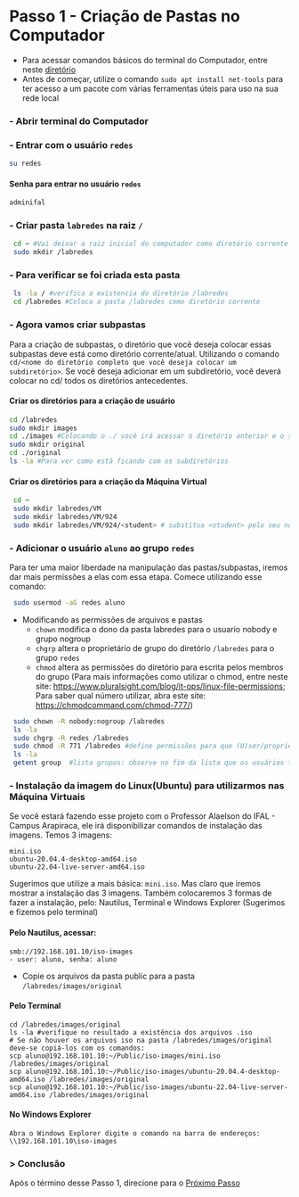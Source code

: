 # Passo 1 - Criação de Pastas no Computador
- Para acessar comandos básicos do terminal do Computador, entre neste [diretório](https://github.com/Josival/TrabalhoRedes/blob/main/Projeto/Comandos%20B%C3%A1sicos.md)
- Antes de começar, utilize o comando ``sudo apt install net-tools`` para ter acesso a um pacote com várias ferramentas úteis para uso na sua rede local

### - Abrir terminal do Computador


### - Entrar com o usuário ``redes``
```bash
su redes
```
#### Senha para entrar no usuário ``redes``
```bash
adminifal
```


### - Criar pasta ``labredes`` na raiz ``/``
```bash
 cd ~ #Vai deixar a raiz inicial do computador como diretório corrente
 sudo mkdir /labredes
```


### - Para verificar se foi criada esta pasta
```bash
 ls -la / #verifica a existencia do diretório /labredes
 cd /labredes #Coloca a pasta /labredes como diretório corrente
```


### - Agora vamos criar subpastas

Para a criação de subpastas, o diretório que você deseja colocar essas subpastas deve está como diretório corrente/atual. Utilizando o comando ``cd/<nome do diretório completo que você deseja colocar um subdiretório>``. Se você deseja adicionar em um subdiretório, você deverá colocar no cd/ todos os diretórios antecedentes.

#### Criar os diretórios para a criação de usuário
 ```bash
 cd /labredes 
 sudo mkdir images
 cd ./images #Colocando o ./ você irá acessar o diretório anterior e o subdiretório que você quer acessar atualmente. Seria o mesmo que: cd /labredes/images
 sudo mkdir original 
 cd ./original
 ls -la #Para ver como está ficando com os subdiretórios
 ```
#### Criar os diretórios para a criação da Máquina Virtual
```bash
 cd ~
 sudo mkdir labredes/VM
 sudo mkdir labredes/VM/924
 sudo mkdir labredes/VM/924/<student> # substitua <student> pelo seu nome
```


### - Adicionar o usuário ``aluno`` ao grupo ``redes``
Para ter uma maior liberdade na manipulação das pastas/subpastas, iremos dar mais permissões a elas com essa etapa. Comece utilizando esse comando: 
```bash
 sudo usermod -aG redes aluno
```
* Modificando as permissões de arquivos e pastas
   * ``chown`` modifica o dono da pasta labredes para o usuario nobody e grupo nogroup
   * ``chgrp`` altera o proprietário de grupo do diretório ``/labredes`` para o grupo ``redes``
   * ``chmod`` altera as permissões do diretório para escrita pelos membros do grupo (Para mais informações como utilizar o chmod, entre neste site: https://www.pluralsight.com/blog/it-ops/linux-file-permissions; Para saber qual número utilizar, abra este site: https://chmodcommand.com/chmod-777/)
```bash
 sudo chown -R nobody:nogroup /labredes
 ls -la
 sudo chgrp -R redes /labredes
 sudo chmod -R 771 /labredes #define permissões para que (U)ser/proprietário possa ler, escrever e executar. (G)roup pode ler, escrever e executar. (O)outros não podem ler, não podem escrever e podem executar
 ls -la
 getent group  #lista grupos: observe no fim da lista que os usuários também possuem grupos
```


### - Instalação da imagem do Linux(Ubuntu) para utilizarmos nas Máquina Virtuais

Se você estará fazendo esse projeto com o Professor Alaelson do IFAL - Campus Arapiraca, ele irá disponibilizar comandos de instalação das imagens. Temos 3 imagens:
```
mini.iso
ubuntu-20.04.4-desktop-amd64.iso
ubuntu-22.04-live-server-amd64.iso
```
Sugerimos que utilize a mais básica: ``mini.iso``. Mas claro que iremos mostrar a instalação das 3 imagens. Também colocaremos 3 formas de fazer a instalação, pelo: Nautilus, Terminal e Windows Explorer (Sugerimos e fizemos pelo terminal)

#### Pelo Nautilus, acessar:

	smb://192.168.101.10/iso-images
	- user: aluno, senha: aluno
  - Copie os arquivos da pasta public para a pasta  ``/labredes/images/original``

#### Pelo Terminal 

```shell
cd /labredes/images/original
ls -la #verifique no resultado a existência dos arquivos .iso
# Se não houver os arquivos iso na pasta /labredes/images/original deve-se copiá-los com os comandos:
scp aluno@192.168.101.10:~/Public/iso-images/mini.iso /labredes/images/original
scp aluno@192.168.101.10:~/Public/iso-images/ubuntu-20.04.4-desktop-amd64.iso /labredes/images/original
scp aluno@192.168.101.10:~/Public/iso-images/ubuntu-22.04-live-server-amd64.iso /labredes/images/original
```

#### No Windows Explorer
```
Abra o Windows Explorer digite o comando na barra de endereços: \\192.168.101.10\iso-images
```


### > Conclusão
Após o término desse Passo 1, direcione para o [Próximo Passo](https://github.com/Josival/TrabalhoRedes/blob/main/Projeto/PC's/PC1/Passo%202.md)
